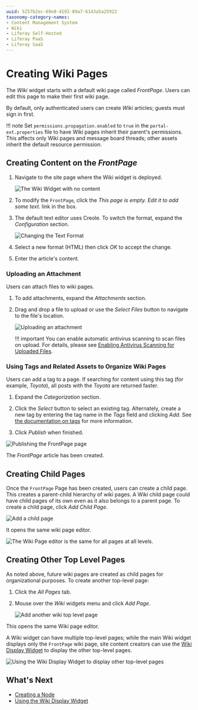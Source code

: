 ```yaml
---
uuid: 5257b2ec-69e8-4192-89a7-6143a5a25922
taxonomy-category-names:
- Content Management System
- Wiki
- Liferay Self-Hosted
- Liferay PaaS
- Liferay SaaS
---
```


# Creating Wiki Pages

The *Wiki* widget starts with a default wiki page called *FrontPage*. Users can edit this page to make their first wiki page.

By default, only authenticated users can create *Wiki* articles; guests must sign in first.

!!! note
    Set `permissions.propagation.enabled` to `true` in the `portal-ext.properties` file to have Wiki pages inherit their parent's permissions. This affects only Wiki pages and message board threads; other assets inherit the default resource permission.

## Creating Content on the *FrontPage*

1. Navigate to the site page where the Wiki widget is deployed.

   ![The Wiki Widget with no content](./creating-wiki-pages/images/01.png)

1. To modify the `FrontPage`, click the *This page is empty. Edit it to add some text.* link in the box.

1. The default text editor uses Creole. To switch the format, expand the *Configuration* section.

   ![Changing the Text Format](./creating-wiki-pages/images/02.png)

1. Select a new format (HTML) then click *OK* to accept the change.

1. Enter the article's content.

### Uploading an Attachment

Users can attach files to wiki pages.

1. To add attachments, expand the *Attachments* section.

1. Drag and drop a file to upload or use the *Select Files* button to navigate to the file's location.

    ![Uploading an attachment](./creating-wiki-pages/images/03.png)

    !!! important
        You can enable automatic antivirus scanning to scan files on upload. For details, please see [Enabling Antivirus Scanning for Uploaded Files](../../system-administration/file-storage/enabling-antivirus-scanning-for-uploaded-files.md).

### Using Tags and Related Assets to Organize Wiki Pages

Users can add a tag to a page. If searching for content using this tag (for example, *Toyota*), all posts with the *Toyota* are returned faster.

1. Expand the *Categorization* section.

1. Click the *Select* button to select an existing tag. Alternately, create a new tag by entering the tag name in the *Tags* field and clicking *Add*. See [the documentation on tags](https://help.liferay.com/hc/articles/360028820472-Tagging-Content) for more information.

1. Click *Publish* when finished.

![Publishing the FrontPage page](./creating-wiki-pages/images/05.png)

The *FrontPage* article has been created.

## Creating Child Pages

Once the `FrontPage` Page has been created, users can create a child page. This creates a parent-child hierarchy of wiki pages. A Wiki child page could have child pages of its own even as it also belongs to a parent page. To create a child page, click *Add Child Page*.

![Add a child page](./creating-wiki-pages/images/06.png)

It opens the same wiki page editor.

![The Wiki Page editor is the same for all pages at all levels.](./creating-wiki-pages/images/07.png)

## Creating Other Top Level Pages

As noted above, future wiki pages are created as child pages for organizational purposes. To create another top-level page:

1. Click the *All Pages* tab.

1. Mouse over the *Wiki* widgets menu and click *Add Page*.

   ![Add another wiki top level page](./creating-wiki-pages/images/04.png)

This opens the same Wiki page editor.

A Wiki widget can have multiple top-level pages; while the main Wiki widget displays only the `FrontPage` wiki page, site content creators can use the [Wiki Display Widget](./using-the-wiki-display-widget.md) to display the other top-level pages.

![Using the Wiki Display Widget to display other top-level pages](./creating-wiki-pages/images/08.png)

## What's Next

- [Creating a Node](./creating-a-node.md)
- [Using the Wiki Display Widget](./using-the-wiki-display-widget.md)
